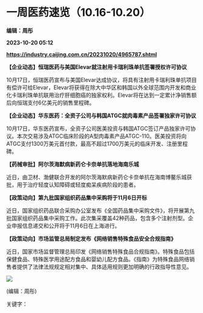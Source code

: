 # 一周医药速览（10.16-10.20）
**编辑：周彤**

**2023-10-20 05:12**

**https://industry.caijing.com.cn/20231020/4965787.shtml**

**【企业动态】恒瑞医药与美国Elevar就注射用卡瑞利珠单抗签署授权许可协议**

10月17日，恒瑞医药宣布与美国Elevar达成协议，将具有注射用卡瑞利珠单抗项目有偿许可给Elevar，Elevar将获得在除大中华区和韩国以外全球范围内开发和商业化卡瑞利珠单抗联用治疗肝细胞癌的独家权利。Elevar将在达到一定累计净销售额后向恒瑞支付6亿美元的销售里程碑。

  

**【企业动态】华东医药：全资子公司与韩国ATGC就肉毒素产品签署独家许可协议**

10月17日，华东医药宣布，全资子公司医美投资与韩国ATGC签订产品独家许可协议。本次交易涉及ATGC临床阶段的A型肉毒素产品ATGC-110。医美投资将向ATGC支付1300万美元首付款，最高不超过1700万美元的临床开发、注册里程碑。

  

**【药械审批】阿尔茨海默病新药仑卡奈单抗落地海南乐城**

近日，由卫材、渤健联合开发的阿尔茨海默病新药仑卡奈单抗在海南博鳌乐城获批，用于治疗轻度认知障碍或轻度痴呆疾病阶段的患者。

**【政策动向】第九批国家组织药品集中采购将于11月6日开标**

近日，国家组织药品联合采购办公室发布《全国药品集中采购文件》，将开展第九批国家组织药品集中采购工作。此次集采覆盖42种药品，包含多个注射剂型。企业申报信息递交和公开将于11月6日在上海进行。

  

**【政策动向】市场监管总局制定发布《网络销售特殊食品安全合规指南》**

近日，国家市场监督管理总局印发《网络销售特殊食品合规指南》。特殊食品包括保健食品、特殊医学用途配方食品和婴幼儿配方食品。《指南》为特殊食品网络销售者提供了法律法规规定相对集中、具体适用规则更加明确的行政指导性意见。

![](https://tx1.cdn.caijing.com.cn/2014-03-27/114048455.jpg)

(编辑：周彤)

关键字：